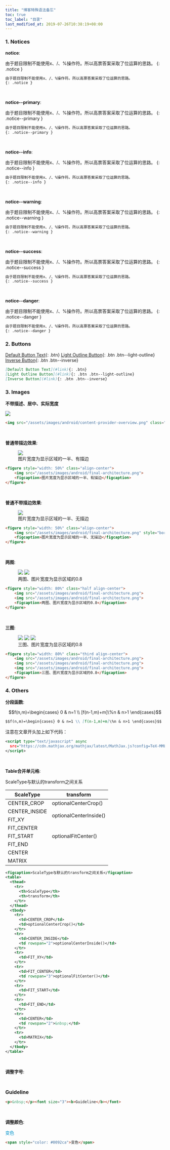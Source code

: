 ```yaml
---
title: "博客特殊语法备忘"
toc: true
toc_label: "目录"
last_modified_at: 2019-07-26T10:38:19+08:00
---
```


<script type="text/javascript" async
  src="https://cdn.mathjax.org/mathjax/latest/MathJax.js?config=TeX-MML-AM_CHTML">
</script>

### 1. Notices

**notice**:  

由于题目限制不能使用x、/、%操作符。所以高票答案采取了位运算的思路。
{: .notice }

```markdown
由于题目限制不能使用x、/、%操作符。所以高票答案采取了位运算的思路。
{: .notice }
```

<p>&nbsp;</p>

**notice--primary**:  

由于题目限制不能使用x、/、%操作符。所以高票答案采取了位运算的思路。
{: .notice--primary }

```markdown
由于题目限制不能使用x、/、%操作符。所以高票答案采取了位运算的思路。
{: .notice--primary }
```

<p>&nbsp;</p>

**notice--info**:  

由于题目限制不能使用x、/、%操作符。所以高票答案采取了位运算的思路。
{: .notice--info }

```markdown
由于题目限制不能使用x、/、%操作符。所以高票答案采取了位运算的思路。
{: .notice--info }
```

<p>&nbsp;</p>

**notice--warning**:  

由于题目限制不能使用x、/、%操作符。所以高票答案采取了位运算的思路。
{: .notice--warning }

```markdown
由于题目限制不能使用x、/、%操作符。所以高票答案采取了位运算的思路。
{: .notice--warning }
```

<p>&nbsp;</p>

**notice--success**:  

由于题目限制不能使用x、/、%操作符。所以高票答案采取了位运算的思路。
{: .notice--success }

```markdown
由于题目限制不能使用x、/、%操作符。所以高票答案采取了位运算的思路。
{: .notice--success }
```

<p>&nbsp;</p>

**notice--danger**:  

由于题目限制不能使用x、/、%操作符。所以高票答案采取了位运算的思路。
{: .notice--danger }

```markdown
由于题目限制不能使用x、/、%操作符。所以高票答案采取了位运算的思路。
{: .notice--danger }
```

### 2. Buttons

[Default Button Text](#link){: .btn}
[Light Outline Button](#link){: .btn .btn--light-outline}
[Inverse Button](#link){: .btn .btn--inverse}

```markdown
[Default Button Text](#link){: .btn}
[Light Outline Button](#link){: .btn .btn--light-outline}
[Inverse Button](#link){: .btn .btn--inverse}
```

### 3. Images

**不带描述、居中、实际宽度**

<img src="/assets/images/android/content-provider-overview.png" class="align-center">

```markdown
<img src="/assets/images/android/content-provider-overview.png" class="align-center">
```

<p>&nbsp;</p>

**普通带描边效果**:  

<figure style="width: 50%" class="align-center">
    <img src="/assets/images/android/final-architecture.png">
    <figcaption>图片宽度为显示区域的一半、有描边</figcaption>
</figure>

```markdown
<figure style="width: 50%" class="align-center">
    <img src="/assets/images/android/final-architecture.png">
    <figcaption>图片宽度为显示区域的一半、有描边</figcaption>
</figure>
```

<p>&nbsp;</p>

**普通不带描边效果**:

<figure style="width: 50%" class="align-center">
    <img src="/assets/images/android/final-architecture.png" style="border: none">
    <figcaption>图片宽度为显示区域的一半、无描边</figcaption>
</figure>

```markdown
<figure style="width: 50%" class="align-center">
    <img src="/assets/images/android/final-architecture.png" style="border: none">
    <figcaption>图片宽度为显示区域的一半、无描边</figcaption>
</figure>
```

<p>&nbsp;</p>

**两图**:  

<figure style="width: 80%" class="half align-center">
    <img src="/assets/images/android/final-architecture.png">
    <img src="/assets/images/android/final-architecture.png">
    <figcaption>两图、图片宽度为显示区域的0.8</figcaption>
</figure>

```markdown
<figure style="width: 80%" class="half align-center">
    <img src="/assets/images/android/final-architecture.png">
    <img src="/assets/images/android/final-architecture.png">
    <figcaption>两图、图片宽度为显示区域的0.8</figcaption>
</figure>
```

<p>&nbsp;</p>

**三图**:  

<figure style="width: 80%" class="third align-center">
    <img src="/assets/images/android/final-architecture.png">
    <img src="/assets/images/android/final-architecture.png">
    <img src="/assets/images/android/final-architecture.png">
    <figcaption>三图、图片宽度为显示区域的0.8</figcaption>
</figure>

```markdown
<figure style="width: 80%" class="third align-center">
    <img src="/assets/images/android/final-architecture.png">
    <img src="/assets/images/android/final-architecture.png">
    <img src="/assets/images/android/final-architecture.png">
    <figcaption>三图、图片宽度为显示区域的0.8</figcaption>
</figure>
```

### 4. Others

**分段函数**:  

$$f(n,m)=\begin{cases} 0 & n=1 \\ [f(n-1,m)+m]\%n & n>1 \end{cases}$$

```markdown
$$f(n,m)=\begin{cases} 0 & n=1 \\ [f(n-1,m)+m]\%n & n>1 \end{cases}$$
```

注意在文章开头加上如下代码：

```xml
<script type="text/javascript" async
  src="https://cdn.mathjax.org/mathjax/latest/MathJax.js?config=TeX-MML-AM_CHTML">
</script>
```

<p>&nbsp;</p>

**Table合并单元格**:  

<figcaption>ScaleType与默认的transform之间关系</figcaption>
<table>
  <thead>
    <tr>
      <th>ScaleType</th>
      <th>transform</th>
    </tr>
  </thead>
  <tbody>
    <tr>
      <td>CENTER_CROP</td>
      <td>optionalCenterCrop()</td>
    </tr>
    <tr>
      <td>CENTER_INSIDE</td>
      <td rowspan="2">optionalCenterInside()</td>
    </tr>
    <tr>
      <td>FIT_XY</td>
    </tr>
    <tr>
      <td>FIT_CENTER</td>
      <td rowspan="3">optionalFitCenter()</td>
    </tr>
    <tr>
      <td>FIT_START</td>
    </tr>
    <tr>
      <td>FIT_END</td>
    </tr>
    <tr>
      <td>CENTER</td>
      <td rowspan="2">&nbsp;</td>
    </tr>
    <tr>
      <td>MATRIX</td>
    </tr>
  </tbody>
</table>

```xml
<figcaption>ScaleType与默认的transform之间关系</figcaption>
<table>
  <thead>
    <tr>
      <th>ScaleType</th>
      <th>transform</th>
    </tr>
  </thead>
  <tbody>
    <tr>
      <td>CENTER_CROP</td>
      <td>optionalCenterCrop()</td>
    </tr>
    <tr>
      <td>CENTER_INSIDE</td>
      <td rowspan="2">optionalCenterInside()</td>
    </tr>
    <tr>
      <td>FIT_XY</td>
    </tr>
    <tr>
      <td>FIT_CENTER</td>
      <td rowspan="3">optionalFitCenter()</td>
    </tr>
    <tr>
      <td>FIT_START</td>
    </tr>
    <tr>
      <td>FIT_END</td>
    </tr>
    <tr>
      <td>CENTER</td>
      <td rowspan="2">&nbsp;</td>
    </tr>
    <tr>
      <td>MATRIX</td>
    </tr>
  </tbody>
</table>
```

<p>&nbsp;</p>

**调整字号**:  

<p>&nbsp;</p><font size="3"><b>Guideline</b></font>  

```markdown
<p>&nbsp;</p><font size="3"><b>Guideline</b></font>  
```

<p>&nbsp;</p>

**调整颜色**:  

<span style="color: #0092ca">变色</span>

```markdown
<span style="color: #0092ca">变色</span>
```

<p>&nbsp;</p>